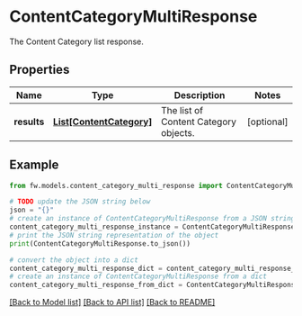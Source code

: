 # ContentCategoryMultiResponse

The Content Category list response.

## Properties

Name | Type | Description | Notes
------------ | ------------- | ------------- | -------------
**results** | [**List[ContentCategory]**](ContentCategory.md) | The list of Content Category objects. | [optional] 

## Example

```python
from fw.models.content_category_multi_response import ContentCategoryMultiResponse

# TODO update the JSON string below
json = "{}"
# create an instance of ContentCategoryMultiResponse from a JSON string
content_category_multi_response_instance = ContentCategoryMultiResponse.from_json(json)
# print the JSON string representation of the object
print(ContentCategoryMultiResponse.to_json())

# convert the object into a dict
content_category_multi_response_dict = content_category_multi_response_instance.to_dict()
# create an instance of ContentCategoryMultiResponse from a dict
content_category_multi_response_from_dict = ContentCategoryMultiResponse.from_dict(content_category_multi_response_dict)
```
[[Back to Model list]](../README.md#documentation-for-models) [[Back to API list]](../README.md#documentation-for-api-endpoints) [[Back to README]](../README.md)


